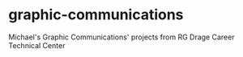 # graphic-communications
Michael's Graphic Communications' projects from RG Drage Career Technical Center
